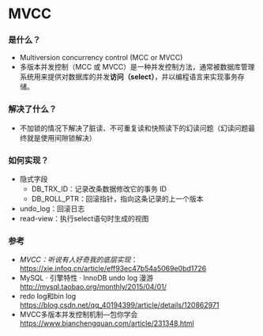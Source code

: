 # MVCC
### 是什么？
- Multiversion concurrency control (MCC or MVCC)
- 多版本并发控制（MCC 或 MVCC）是一种并发控制方法，通常被数据库管理系统用来提供对数据库的并发**访问（select）**，并以编程语言来实现事务存储。
### 解决了什么？
- 不加锁的情况下解决了脏读、不可重复读和快照读下的幻读问题（幻读问题最终就是使用间隙锁解决）
### 如何实现？
- 隐式字段
    - DB_TRX_ID：记录改条数据修改它的事务 ID
    - DB_ROLL_PTR：回滚指针，指向这条记录的上一个版本
- undo_log：回滚日志
- read-view：执行select语句时生成的视图
### 参考 
- *MVCC：听说有人好奇我的底层实现*：https://xie.infoq.cn/article/eff93ec47b54a5069e0bd1726
- MySQL · 引擎特性 · InnoDB undo log 漫游 http://mysql.taobao.org/monthly/2015/04/01/
- redo log和bin log https://blog.csdn.net/qq_40194399/article/details/120862971
- MVCC多版本并发控制机制—包你学会 https://www.bianchengquan.com/article/231348.html 
